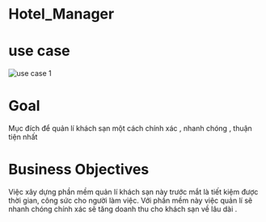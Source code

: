 # Hotel_Manager
# use case
![use case 1](https://user-images.githubusercontent.com/32561357/32472173-da55e072-c393-11e7-8537-e88c81c3b304.png)


# Goal 
Mục đích để quản lí khách sạn một cách chính xác , nhanh chóng , thuận tiện nhất
# Business Objectives 
Việc xây dựng phần mềm quản lí khách sạn này trước mắt là tiết kiệm được thời gian, công sức cho người làm việc. Với phần mềm này việc quản lí sẽ nhanh chóng chính xác sẽ tăng doanh thu cho khách sạn về lâu dài .
